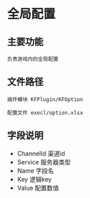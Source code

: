 # 全局配置

## 主要功能

	负责游戏内的全局配置

## 文件路径
	
	插件模块 KFPlugin/KFOption

	配置文件 execl/option.xlsx

## 字段说明

- ChannelId		渠道id
- Service 		服务器类型
- Name			字段名
- Key			逻辑key
- Value			配置数值
